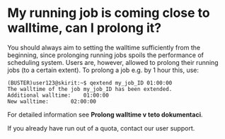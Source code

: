 # My running job is coming close to walltime, can I prolong it?

You should always aim to setting the walltime sufficiently from the beginning, since prolonging running jobs spoils the performance of scheduling system. Users are, however, allowed to prolong their running jobs (to a certain extent). To prolong a job e.g. by 1 hour this, use:

    (BUSTER)user123@skirit:~$ qextend my_job_ID 01:00:00
    The walltime of the job my_job_ID has been extended.
    Additional walltime:	01:00:00
    New walltime:		02:00:00

For detailed information see **Prolong walltime v teto dokumentaci**.

If you already have run out of a quota, contact our user support.

